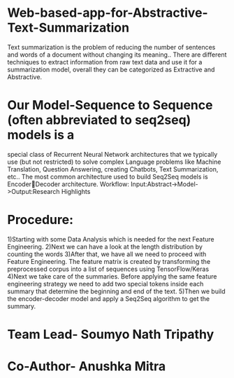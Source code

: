 # Web-based-app-for-Abstractive-Text-Summarization
Text summarization is the problem of reducing the number of sentences and words of a document without changing its meaning.. There are different
techniques to extract information from raw text data and use it for a
summarization model, overall they can be categorized as Extractive and
Abstractive.
# Our Model-Sequence to Sequence (often abbreviated to seq2seq) models is a
special class of Recurrent Neural Network architectures that we
typically use (but not restricted) to solve complex Language
problems like Machine Translation, Question Answering, creating
Chatbots, Text Summarization, etc..
The most common architecture used to build Seq2Seq models is EncoderDecoder architecture.
Workflow:
Input:Abstract->Model->Output:Research Highlights

# Procedure:
1)Starting with some Data Analysis which is needed for the
next Feature Engineering.
2)Next we can have a look at the length distribution by
counting the words
3)After that, we have all we need to proceed with Feature
Engineering. The feature matrix is created by transforming the
preprocessed corpus into a list of sequences using
TensorFlow/Keras
4)Next we take care of the summaries. Before applying the
same feature engineering strategy we need to add two special
tokens inside each summary that determine the beginning and
end of the text.
5)Then we build the encoder-decoder model and apply a
Seq2Seq algorithm to get the summary.


# Team Lead- Soumyo Nath Tripathy
# Co-Author- Anushka Mitra
